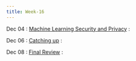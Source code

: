 ```yaml
---
title: Week-16
---
```


Dec 04 
: [Machine Learning Security and Privacy]()
  :  

Dec 06
: [Catching up]()
  : 

Dec 08
: [Final Review]()
  : 
  



